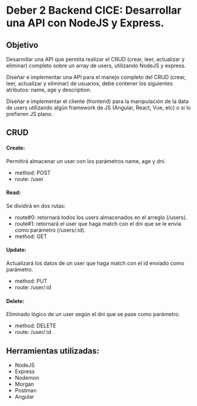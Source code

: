 # Deber 2 Backend CICE: Desarrollar una API con NodeJS y Express.

## Objetivo

Desarrollar una API que permita realizar el CRUD (crear, leer, actualizar y eliminar) completo sobre un array de users, utilizando NodeJS y express.

Diseñar e implementar una API para el manejo completo del CRUD (crear, leer, actualizar y eliminar) de usuarios, debe contener los siguientes atributos: name, age y description.

Diseñar e implementar el cliente (frontend) para la manipulación de la data de users utilizando algún framework de JS (Angular, React, Vue, etc) o si lo prefieren JS plano.


## CRUD

#### Create:

Permitirá almacenar un user con los parámetros name, age y dni.
- method: POST
- route: /user
      
#### Read:

Se dividirá en dos rutas: 
- route#0: retornará todos los users almacenados en el arreglo (/users).
- route#1: retornará el user que haga match con el dni que se le envía como parámetro (/users/:id).
- method: GET

#### Update:

Actualizará los datos de un user que haga match con el id enviado como parámetro.
- method: PUT
- route: /user/:id

#### Delete:

Eliminado lógico de un user según el dni que se pase como parámetro.
- method: DELETE
- route: /user/:id

## Herramientas utilizadas:

- NodeJS
- Express
- Nodemon
- Morgan
- Postman
- Angular
